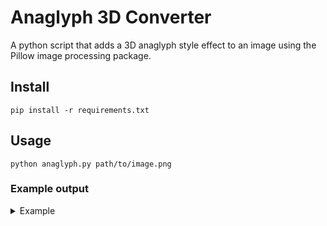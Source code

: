# Anaglyph 3D Converter

A python script that adds a 3D anaglyph style effect to an image using the Pillow image processing package.

## Install
`pip install -r requirements.txt`

## Usage
`python anaglyph.py path/to/image.png`

### Example output

<details>
  <summary>Example</summary>
  
  ![yoda](https://user-images.githubusercontent.com/39441658/148929797-c946b92b-cc66-47cb-9318-50f2c7c6a432.jpeg)
  
  ![yoda-anaglyph](https://user-images.githubusercontent.com/39441658/148929921-debcd143-1ecc-4f2a-ada0-ee4e91f930e6.png)
  
</details>
